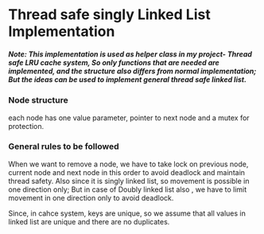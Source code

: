 # Thread safe singly Linked List Implementation
##### Note: This implementation is used as helper class in my project- Thread safe LRU cache system, So only functions that are needed are implemented, and the structure also differs from normal implementation; But the ideas can be used to implement general thread safe linked list.

### Node structure
each node has one value parameter, pointer to next node and a mutex for protection.

### General rules to be followed
When we want to remove a node, we have to take lock on previous node, current node and next node in this order to avoid deadlock and maintain thread safety. Also since it is singly linked list, so movement is possible in one direction only; But in case of Doubly linked list also , we have to limit movement in one direction only to avoid deadlock.

Since, in cahce system, keys are unique, so we assume that all values in linked list are unique and there are no duplicates.